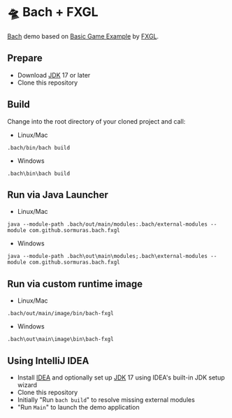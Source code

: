# 🛸 Bach + FXGL

[Bach] demo based on [Basic Game Example](https://github.com/AlmasB/FXGL/wiki/Basic-Game-Example-%28FXGL-11%29) by [FXGL].

## Prepare

- Download [JDK] 17 or later
- Clone this repository

## Build

Change into the root directory of your cloned project and call:

- Linux/Mac
```shell script
.bach/bin/bach build
```

- Windows
```shell script
.bach\bin\bach build
```

## Run via Java Launcher

- Linux/Mac
```shell script
java --module-path .bach/out/main/modules:.bach/external-modules --module com.github.sormuras.bach.fxgl
```

- Windows
```shell script
java --module-path .bach\out\main\modules;.bach\external-modules --module com.github.sormuras.bach.fxgl
```

## Run via custom runtime image

- Linux/Mac
```shell script
.bach/out/main/image/bin/bach-fxgl
```

- Windows
```shell script
.bach\out\main\image\bin\bach-fxgl
```

## Using IntelliJ IDEA

- Install [IDEA] and optionally set up [JDK] 17 using IDEA's built-in JDK setup wizard
- Clone this repository
- Initially "Run `bach build`" to resolve missing external modules
- "Run `Main`" to launch the demo application

[Bach]: https://github.com/sormuras/bach
[IDEA]: https://www.jetbrains.com/idea
[JDK]: https://jdk.java.net
[FXGL]: https://almasb.github.io/FXGL
